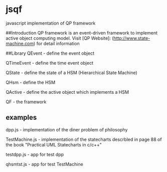 jsqf
=======
javascript implementation of QP framework

##Introduction
QP framework is an event-driven framework to implement active object computing model. Visit [QP Website]: (http://www.state-machine.com) for detail information

##Library
QEvent - define the event object

QTimeEvent - define the time event object

QState - define the state of a HSM (Hierarchical State Machine)

QHsm - define the HSM

QActive - define the active object which implements a HSM

QF - the framework

## examples
dpp.js - implementation of the diner problem of philosophy

TestMachine.js - implementation of the statecharts descrbled in page 88 of the book "Practical UML Statecharts in c/c++"

testdpp.js - app for test dpp

qhsmtst.js - app for test TestMachine

